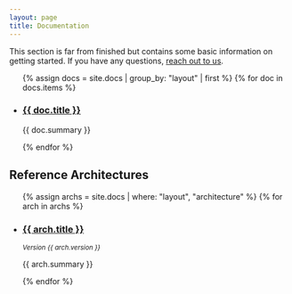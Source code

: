 ```yaml
---
layout: page
title: Documentation
---
```


This section is far from finished but contains some basic information on getting
started. If you have any questions, [reach out to us](/connect/).

<ul class="docs-index">
{% assign docs = site.docs | group_by: "layout" | first %}
{% for doc in docs.items %}
  <li>
    <h3><a href="{{ doc.url }}">{{ doc.title }}</a></h3>
    <p>{{ doc.summary }}</p>
  </li>
{% endfor %}
</ul>

<h2 id="architectures">Reference Architectures</h2>
<ul class="docs-index">
{% assign archs = site.docs | where: "layout", "architecture" %}
{% for arch in archs %}
  <li>
    <h3><a href="{{ arch.url }}">{{ arch.title }}</a></h3>
    <small><i>Version {{ arch.version }}</i></small>
    <p>{{ arch.summary }}</p>
  </li>
{% endfor %}
</ul>
